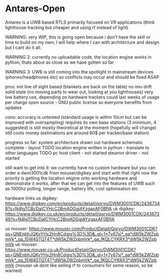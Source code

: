 # Antares-Open
Antares is a UWB based RTLS primarily focused on VR applications
(think lighthouse tracking but cheaper and using rf instead of light)

WARNING: very WIP, this is going open because i don't have the skill or time to build on my own,
I will help where I can with architecture and design but I cant do it all.

WARNING 2: currently no uploadable code, the location engine works in python, thats about as close as we have gotten so far

WARNING 3: UWB is still coming into the spotlight in mainstream devices (phones/headphones etc) so conflicts may occur and should be fixed ASAP

pros:
not line of sight based (blankets are back on the table)
no imu drift
solid state (no moving parts to wear out, looking at you lighthouses)
very low battery use, depending on hardware trackers could last weeks of usage per charge
open source - GNU public license so everyone benefits from updates

cons:
accuracy is untested (standard usage is within 10cm but can be improved with oversampling)
requires its own base stations (3 minimum, 4 suggested)
is still mostly theoretical at the moment (hopefully will change)
still costs money (estimations are around 60$ per tracker/base station)

progress so far:
system architecture drawn out
hardware schematic complete - layout TODO
location engine written in python - translate to other languages TODO
pc host client - not started
steamvr driver - not started

still want to get into it:
we currently have no custom hardware but you can order a dwm3001cdk from mouser/digikey and start with that
right now the priority is getting the location engine onto working hardware and demonstrate it works,
after that we can get into the features of UWB such as 1000hz polling, longer range, battery life, cost optimisation etc


hardware links
us digikey: https://www.digikey.com/en/products/detail/qorvo/DWM3001CDK/24367348?s=N4IgTCBcDaICYHcC2BmADGgjAYzgaxAF0BfIA
uk digikey: https://www.digikey.co.uk/en/products/detail/qorvo/DWM3001CDK/24367348?s=N4IgTCBcDaICYHcC2BmADGgjAYzgaxAF0BfIA

us mouser: https://www.mouser.com/ProductDetail/Qorvo/DWM3001CDK?qs=QNEnbhJQKvYHx2Hn8Cdgjg%3D%3D&_gl=1*7y67sj*_ga*dW5kZWZpbmVk*_ga_15W4STQT4T*dW5kZWZpbmVk*_ga_1KQLCYKRX3*dW5kZWZpbmVk
uk mouser: https://www.mouser.co.uk/ProductDetail/Qorvo/DWM3001CDK?qs=QNEnbhJQKvYHx2Hn8Cdgjg%3D%3D&_gl=1*7y67sj*_ga*dW5kZWZpbmVk*_ga_15W4STQT4T*dW5kZWZpbmVk*_ga_1KQLCYKRX3*dW5kZWZpbmVk
(mouser uk dont like selling rf to consumers for some reason, so be warned)
